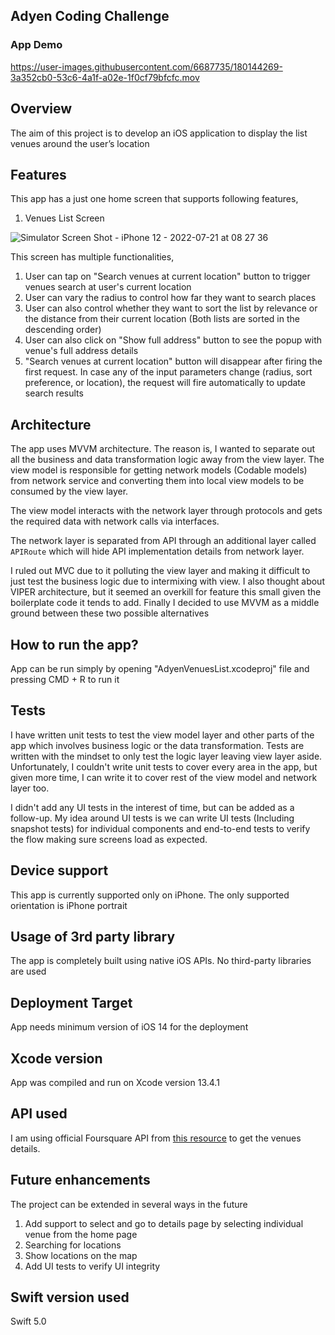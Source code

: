 ## Adyen Coding Challenge

### App Demo

https://user-images.githubusercontent.com/6687735/180144269-3a352cb0-53c6-4a1f-a02e-1f0cf79bfcfc.mov

## Overview

The aim of this project is to develop an iOS application to display the list venues around the user’s location

## Features

This app has a just one home screen that supports following features,

1. Venues List Screen

![Simulator Screen Shot - iPhone 12 - 2022-07-21 at 08 27 36](https://user-images.githubusercontent.com/6687735/180145307-a24756c2-e448-4eda-b820-97731129a302.png)

This screen has multiple functionalities,

1. User can tap on "Search venues at current location" button to trigger venues search at user's current location
2. User can vary the radius to control how far they want to search places
3. User can also control whether they want to sort the list by relevance or the distance from their current location (Both lists are sorted in the descending order)
4. User can also click on "Show full address" button to see the popup with venue's full address details
5. "Search venues at current location" button will disappear after firing the first request. In case any of the input parameters change (radius, sort preference, or location), the request will fire automatically to update search results


## Architecture

The app uses MVVM architecture. The reason is, I wanted to separate out all the business and data transformation logic away from the view layer. The view model is responsible for getting network models (Codable models) from network service and converting them into local view models to be consumed by the view layer.

The view model interacts with the network layer through protocols and gets the required data with network calls via interfaces.

The network layer is separated from API through an additional layer called `APIRoute` which will hide API implementation details from network layer.

I ruled out MVC due to it polluting the view layer and making it difficult to just test the business logic due to intermixing with view. I also thought about VIPER architecture, but it seemed an overkill for feature this small given the boilerplate code it tends to add. Finally I decided to use MVVM as a middle ground between these two possible alternatives 

## How to run the app?
App can be run simply by opening "AdyenVenuesList.xcodeproj" file and pressing CMD + R to run it

## Tests

I have written unit tests to test the view model layer and other parts of the app which involves business logic or the data transformation. Tests are written with the mindset to only test the logic layer leaving view layer aside. Unfortunately, I couldn't write unit tests to cover every area in the app, but given more time, I can write it to cover rest of the view model and network layer too.
 
I didn't add any UI tests in the interest of time, but can be added as a follow-up. My idea around UI tests is we can write UI tests (Including snapshot tests) for individual components and end-to-end tests to verify the flow making sure screens load as expected.

## Device support
 This app is currently supported only on iPhone. The only supported orientation is iPhone portrait

## Usage of 3rd party library
The app is completely built using native iOS APIs. No third-party libraries are used

## Deployment Target

App needs minimum version of iOS 14 for the deployment

## Xcode version

App was compiled and run on Xcode version 13.4.1

## API used

I am using official Foursquare API from [this resource](https://developer.foursquare.com/docs/places-api-overview) to get the venues details. 

## Future enhancements

The project can be extended in several ways in the future

1. Add support to select and go to details page by selecting individual venue from the home page
2. Searching for locations
3. Show locations on the map
5. Add UI tests to verify UI integrity

## Swift version used

Swift 5.0


